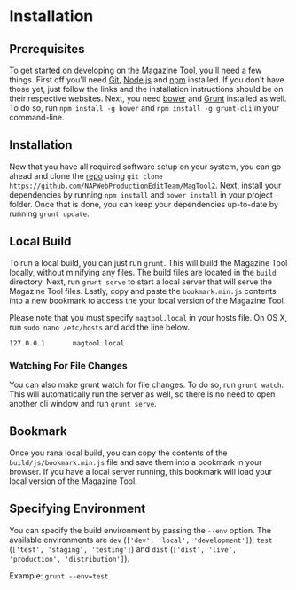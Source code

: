 # Installation
<!-- [[TOC]] -->

## Prerequisites

To get started on developing on the Magazine Tool, you'll need a few things. First off you'll need [Git][git], [Node.js][node-js] and [npm][npm] installed. If you don't have those yet, just follow the links and the installation instructions should be on their respective websites. Next, you need [bower][bower] and [Grunt][grunt] installed as well. To do so, run `npm install -g bower` and `npm install -g grunt-cli` in your command-line.

## Installation

Now that you have all required software setup on your system, you can go ahead and clone the [repo][repo] using `git clone https://github.com/NAPWebProductionEditTeam/MagTool2`. Next, install your dependencies by running `npm install` and `bower install` in your project folder. Once that is done, you can keep your dependencies up-to-date by running `grunt update`.

## Local Build

To run a local build, you can just run `grunt`. This will build the Magazine Tool locally, without minifying any files. The build files are located in the `build` directory. Next, run `grunt serve` to start a local server that will serve the Magazine Tool files. Lastly, copy and paste the `bookmark.min.js` contents into a new bookmark to access the your local version of the Magazine Tool.

Please note that you must specify `magtool.local` in your hosts file. On OS X, run `sudo nano /etc/hosts` and add the line below.

```
127.0.0.1       magtool.local
```

### Watching For File Changes

You can also make grunt watch for file changes. To do so, run `grunt watch`. This will automatically run the server as well, so there is no need to open another cli window and run `grunt serve`.

## Bookmark

Once you rana local build, you can copy the contents of the `build/js/bookmark.min.js` file and save them into a bookmark in your browser. If you have a local server running, this bookmark will load your local version of the Magazine Tool.

## Specifying Environment

You can specify the build environment by passing the `--env` option. The available environments are `dev` (`['dev', 'local', 'development']`), `test` (`['test', 'staging', 'testing']`) and `dist` (`['dist', 'live', 'production', 'distribution']`).

Example: `grunt --env=test`

[git]: https://git-scm.com
[node-js]: https://nodejs.org
[npm]: https://www.npmjs.com
[bower]: http://bower.io
[grunt]: http://gruntjs.com
[repo]: https://github.com/NAPWebProductionEditTeam/MagTool2
